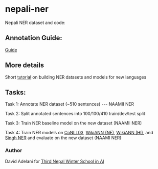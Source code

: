 # nepali-ner
Nepali NER dataset and code:



## Annotation Guide:
[Guide](https://github.com/masakhane-io/lacuna_pos_ner/blob/main/NER_annotation_guide.md)

## More details

Short [tutorial](https://github.com/neulab/newlang-tech/tree/main/named-entity-recognition) on building NER datasets and models for new languages 


## Tasks:
Task 1: Annotate NER dataset (~510 sentences) --- NAAMII NER

Task 2: Split annotated sentences into 100/100/410 train/dev/test split

Task 3: Train NER baseline model on the new dataset (NAAMII NER)

Task 4: Train NER models on [CoNLL03](https://huggingface.co/datasets/conll2003), [WikiANN (NE)](https://github.com/afshinrahimi/mmner), [WikiANN (HI)](https://github.com/afshinrahimi/mmner), and [Singh NER](https://github.com/oya163/nepali-ner/blob/master/data/ebiquity_v2/stemmed/total.bio) and evaluate on the new dataset (NAAMI NER)


###  Author
David Adelani for [Third Nepal Winter School in AI](https://nepalschool.naamii.org.np/program)
